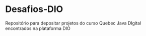 # Desafios-DIO
Repositório para depositar projetos do curso Quebec Java DIgital encontrados na plataforma DIO
